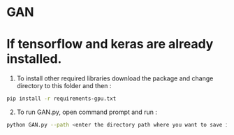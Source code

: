 # GAN
 # If tensorflow and keras are already installed.
1. To install other required libraries download the package and change directory to this folder and then  :
```bash 
pip install -r requirements-gpu.txt
 ``` 
2. To run GAN.py, open command prompt and run :
```bash 
python GAN.py --path <enter the directory path where you want to save image generated>
 ``` 
  
 
